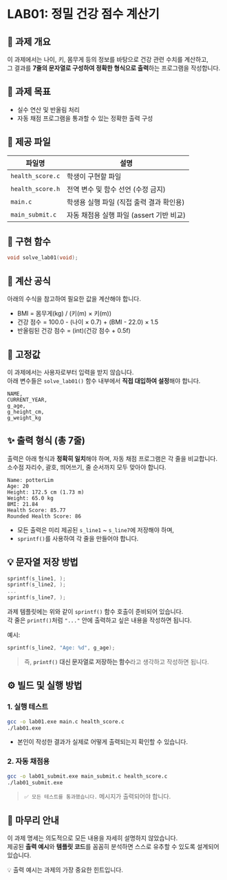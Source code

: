 # LAB01: 정밀 건강 점수 계산기

## 🧾 과제 개요

이 과제에서는 나이, 키, 몸무게 등의 정보를 바탕으로 건강 관련 수치를 계산하고,  
그 결과를 **7줄의 문자열로 구성하여 정확한 형식으로 출력**하는 프로그램을 작성합니다.

## 🎯 과제 목표

- 실수 연산 및 반올림 처리
- 자동 채점 프로그램을 통과할 수 있는 정확한 출력 구성

## 📁 제공 파일

| 파일명           | 설명                                     |
|------------------|------------------------------------------|
| `health_score.c` | 학생이 구현할 파일                       |
| `health_score.h` | 전역 변수 및 함수 선언 (수정 금지)       |
| `main.c`         | 학생용 실행 파일 (직접 출력 결과 확인용) |
| `main_submit.c`  | 자동 채점용 실행 파일 (assert 기반 비교) |

## 📌 구현 함수

```c
void solve_lab01(void);
```
   
## 🧮 계산 공식

아래의 수식을 참고하여 필요한 값을 계산해야 합니다.

- BMI = 몸무게(kg) / (키(m) × 키(m))
- 건강 점수 = 100.0 - (나이 × 0.7) + (BMI - 22.0) × 1.5
- 반올림된 건강 점수 = (int)(건강 점수 + 0.5f)

## 🔢 고정값

이 과제에서는 사용자로부터 입력을 받지 않습니다.  
아래 변수들은 `solve_lab01()` 함수 내부에서 **직접 대입하여 설정**해야 합니다.

```
NAME,
CURRENT_YEAR,
g_age,
g_height_cm,
g_weight_kg
```

## ✨ 출력 형식 (총 7줄)

출력은 아래 형식과 **정확히 일치**해야 하며, 자동 채점 프로그램은 각 줄을 비교합니다.  
소수점 자리수, 괄호, 띄어쓰기, 줄 순서까지 모두 맞아야 합니다.

```
Name: potterLim
Age: 20
Height: 172.5 cm (1.73 m)
Weight: 65.0 kg
BMI: 21.84
Health Score: 85.77
Rounded Health Score: 86
```

- 모든 출력은 미리 제공된 `s_line1` ~ `s_line7`에 저장해야 하며,
- `sprintf()`를 사용하여 각 줄을 만들어야 합니다.

## 💡 문자열 저장 방법

```c
sprintf(s_line1, );
sprintf(s_line2, );
...
sprintf(s_line7, );
```

과제 템플릿에는 위와 같이 `sprintf()` 함수 호출이 준비되어 있습니다.  
각 줄은 `printf()`처럼 `"..."` 안에 출력하고 싶은 내용을 작성하면 됩니다.

예시:

```c
sprintf(s_line2, "Age: %d", g_age);
```

> 즉, **`printf()` 대신 문자열로 저장하는 함수**라고 생각하고 작성하면 됩니다.

## ⚙️ 빌드 및 실행 방법

### 1. 실행 테스트

```bash
gcc -o lab01.exe main.c health_score.c
./lab01.exe
```

- 본인이 작성한 결과가 실제로 어떻게 출력되는지 확인할 수 있습니다.

### 2. 자동 채점용

```bash
gcc -o lab01_submit.exe main_submit.c health_score.c
./lab01_submit.exe
```

> `✅ 모든 테스트를 통과했습니다.` 메시지가 출력되어야 합니다.

## 🧭 마무리 안내

이 과제 명세는 의도적으로 모든 내용을 자세히 설명하지 않았습니다.  
제공된 **출력 예시**와 **템플릿 코드**를 꼼꼼히 분석하면 스스로 유추할 수 있도록 설계되어 있습니다.  

💡 출력 예시는 과제의 가장 중요한 힌트입니다.  
